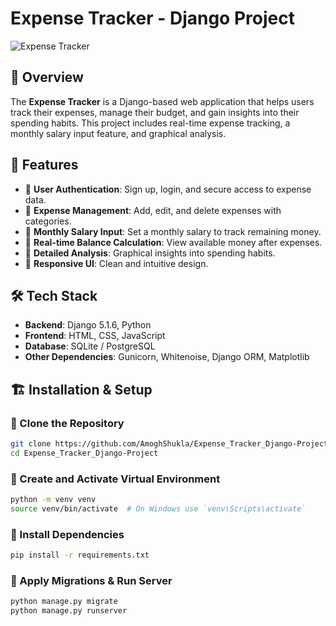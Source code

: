 # Expense Tracker - Django Project

![Expense Tracker](https://your-project-image-url.com)

## 📌 Overview
The **Expense Tracker** is a Django-based web application that helps users track their expenses, manage their budget, and gain insights into their spending habits. This project includes real-time expense tracking, a monthly salary input feature, and graphical analysis.

## 🚀 Features
- 🔹 **User Authentication**: Sign up, login, and secure access to expense data.
- 🔹 **Expense Management**: Add, edit, and delete expenses with categories.
- 🔹 **Monthly Salary Input**: Set a monthly salary to track remaining money.
- 🔹 **Real-time Balance Calculation**: View available money after expenses.
- 🔹 **Detailed Analysis**: Graphical insights into spending habits.
- 🔹 **Responsive UI**: Clean and intuitive design.

## 🛠️ Tech Stack
- **Backend**: Django 5.1.6, Python
- **Frontend**: HTML, CSS, JavaScript
- **Database**: SQLite / PostgreSQL
- **Other Dependencies**: Gunicorn, Whitenoise, Django ORM, Matplotlib

## 🏗️ Installation & Setup

### 🔹 Clone the Repository
```sh
git clone https://github.com/AmoghShukla/Expense_Tracker_Django-Project.git
cd Expense_Tracker_Django-Project
```

### 🔹 Create and Activate Virtual Environment
```sh
python -m venv venv
source venv/bin/activate  # On Windows use `venv\Scripts\activate`
```

### 🔹 Install Dependencies
```sh
pip install -r requirements.txt
```

### 🔹 Apply Migrations & Run Server
```sh
python manage.py migrate
python manage.py runserver
```
